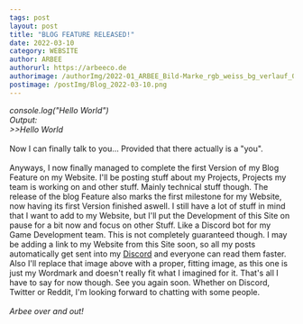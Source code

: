 ```yaml
---
tags: post
layout: post
title: "BLOG FEATURE RELEASED!"
date: 2022-03-10
category: WEBSITE
author: ARBEE
authorurl: https://arbeeco.de
authorimage: /authorImg/2022-01_ARBEE_Bild-Marke_rgb_weiss_bg_verlauf_01.png
postimage: /postImg/Blog_2022-03-10.png
---
```


*console.log("Hello World")*<br>
*Output:*<br>
*>>Hello World*<br/>
<br/>
Now I can finally  talk to you... Provided that there actually is a "you".<br>
<br>
Anyways, I now finally managed to complete the first Version of my Blog Feature on my Website. I'll be posting stuff about my Projects, Projects my team is working on and other stuff. Mainly technical stuff though. The release of the blog Feature also marks the first milestone for my Website, now having its first Version finished aswell. I still have a lot of stuff in mind that I want to add to my Website, but I'll put the Development of this Site on pause for a bit now and focus on other Stuff. Like a Discord bot for my Game Development team. This is not completely guaranteed though. I may be adding a link to my Website from this Site soon, so all my posts automatically get sent into my [Discord](https://discord.gg/VfgHXtqSwz "Join my Discord Server with this link") and everyone can read them faster. Also I'll replace that image above with a proper, fitting image, as this one is just my Wordmark and doesn't really fit what I imagined for it. That's all I have to say for now though. See you again soon. Whether on Discord, Twitter or Reddit, I'm looking forward to chatting with some people.<br>
<br>
*Arbee over and out!*
